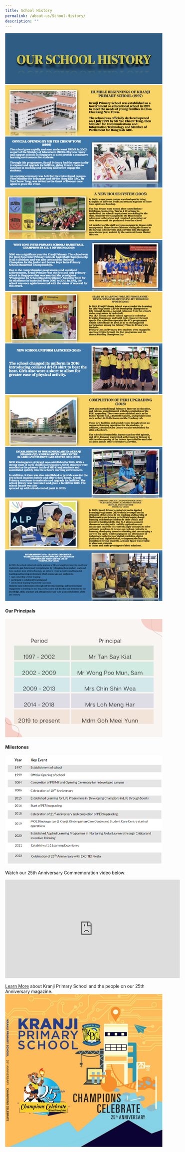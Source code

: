 ```yaml
---
title: School History
permalink: /about-us/School-History/
description: ""
---
```

![](/images/About%20Us/School%20History/KPS_History001.png)![](/images/About%20Us/School%20History/KPS_History002.png)
![](/images/About%20Us/School%20History/KPS_History003.png)![](/images/About%20Us/School%20History/KPS_History004.png)
![](/images/About%20Us/School%20History/KPS_History005.png)![](/images/About%20Us/School%20History/KPS_History006.png)![](/images/About%20Us/School%20History/KPS_History007.png)![](/images/About%20Us/School%20History/KPS_History008.png)![](/images/About%20Us/School%20History/KPS_History009.png)![](/images/About%20Us/School%20History/KPS_History010.png)![](/images/About%20Us/School%20History/KPS_History011.png)
#### **Our Principals**

![](/images/About%20Us/School%20History/Our%20Principal.png)

#### **Milestones**

![](/images/About%20Us/School%20History/S5.png)

Watch our 25th Anniversary Commemoration video below:

<iframe allowfullscreen="" allow="accelerometer; autoplay; clipboard-write; encrypted-media; gyroscope; picture-in-picture; web-share" frameborder="0" title="YouTube video player" src="https://www.youtube.com/embed/qVjex8MyXeY" height="315" width="560"></iframe>

[Learn More](https://issuu.com/sandesignz/docs/kranji_primary_school-25th_anniversary)  about Kranji Primary School and the people on our 25th Anniversary magazine.
<a href="https://issuu.com/sandesignz/docs/kranji_primary_school-25th_anniversary"><img src="/images/page_1.jpeg"></a>